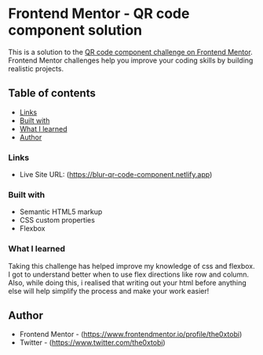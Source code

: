 # Frontend Mentor - QR code component solution

This is a solution to the [QR code component challenge on Frontend Mentor](https://www.frontendmentor.io/challenges/qr-code-component-iux_sIO_H). Frontend Mentor challenges help you improve your coding skills by building realistic projects. 

## Table of contents

  - [Links](#links)
  - [Built with](#built-with)
  - [What I learned](#what-i-learned)
- [Author](#author)


### Links

- Live Site URL: (https://blur-qr-code-component.netlify.app)


### Built with

- Semantic HTML5 markup
- CSS custom properties
- Flexbox


### What I learned

Taking this challenge has helped improve my knowledge of css and flexbox. I got to
understand better when to use flex directions like row and column. Also, while doing
this, i realised that writing out your html before anything else will help simplify the
process and make your work easier!


## Author

- Frontend Mentor - (https://www.frontendmentor.io/profile/the0xtobi)
- Twitter - (https://www.twitter.com/the0xtobi)
